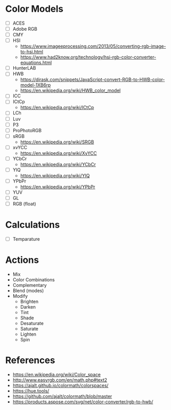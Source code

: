 # Color Models

- [ ] ACES
- [ ] Adobe RGB
- [ ] CMY
- [ ] HSI
  - https://www.imageeprocessing.com/2013/05/converting-rgb-image-to-hsi.html
  - https://www.had2know.org/technology/hsi-rgb-color-converter-equations.html
- [ ] HunterLAB
- [ ] HWB
  - https://dirask.com/snippets/JavaScript-convert-RGB-to-HWB-color-model-1XB6rp
  - https://en.wikipedia.org/wiki/HWB_color_model
- [ ] ICC
- [ ] ICtCp
  - https://en.wikipedia.org/wiki/ICtCp
- [ ] LCh
- [ ] Luv
- [ ] P3
- [ ] ProPhotoRGB
- [ ] sRGB
  - https://en.wikipedia.org/wiki/SRGB
- [ ] xvYCC
  - https://en.wikipedia.org/wiki/XvYCC
- [ ] YCbCr
  - https://en.wikipedia.org/wiki/YCbCr
- [ ] YIQ
  - https://en.wikipedia.org/wiki/YIQ
- [ ] YPbPr
  - https://en.wikipedia.org/wiki/YPbPr
- [ ] YUV
- [ ] GL
- [ ] RGB (float)

# Calculations
- [ ] Temparature

# Actions
- Mix
- Color Combinations
- Complementary
- Blend (modes)
- Modify
  - Brighten
  - Darken
  - Tint
  - Shade
  - Desaturate
  - Saturate
  - Lighten
  - Spin

# References

- https://en.wikipedia.org/wiki/Color_space
- http://www.easyrgb.com/en/math.php#text2
- https://ajalt.github.io/colormath/colorspaces/
- https://hue.tools/
- https://github.com/ajalt/colormath/blob/master
- https://products.aspose.com/svg/net/color-converter/rgb-to-hwb/